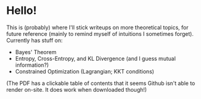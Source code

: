 # Hello!

This is (probably) where I'll stick writeups on more theoretical topics, for future reference (mainly to remind myself of intuitions I sometimes forget). Currently has stuff on:

- Bayes' Theorem
- Entropy, Cross-Entropy, and KL Divergence (and I guess mutual information?)
- Constrained Optimization (Lagrangian; KKT conditions)

(The PDF has a clickable table of contents that it seems Github isn't able to render on-site. It does work when downloaded though!)